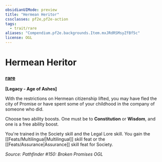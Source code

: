 ```yaml
---
obsidianUIMode: preview
title: "Hermean Heritor"
cssclasses: pf2e,pf2e-action
tags:
  - trait/rare
aliases: "Compendium.pf2e.backgrounds.Item.mxJRdRSMsyZfBf5c"
license: OGL
---
```

# Hermean Heritor

### [rare](rare "Rare Rarity Trait")






**\[Legacy - Age of Ashes\]**

With the restrictions on Hermean citizenship lifted, you may have fled the city of Promise or have spent some of your childhood in the company of someone who did.

Choose two ability boosts. One must be to **Constitution** or **Wisdom**, and one is a free ability boost.

You're trained in the Society skill and the Legal Lore skill. You gain the [[Feats/Multilingual|Multilingual]] skill feat or the [[Feats/Assurance|Assurance]] skill feat for Society.

*Source: Pathfinder #150: Broken Promises*
*OGL*